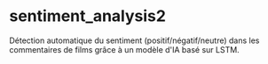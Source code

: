 # sentiment_analysis2
Détection automatique du sentiment (positif/négatif/neutre) dans les commentaires de films grâce à un modèle d'IA basé sur LSTM.
